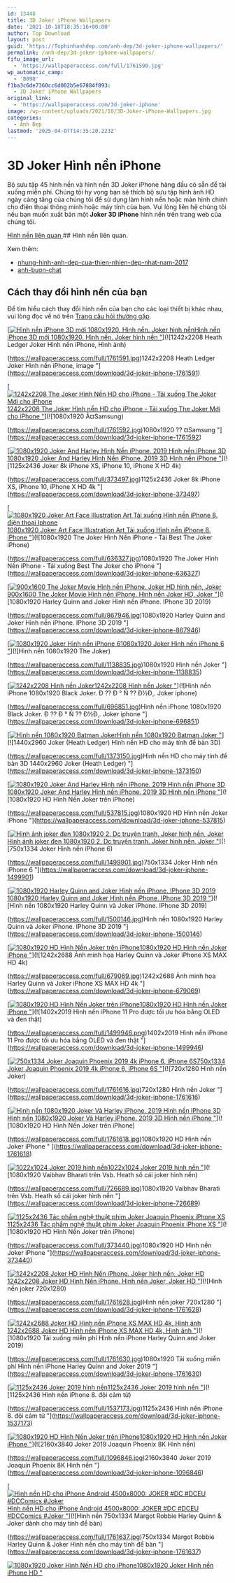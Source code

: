 ```yaml
---
id: 13446
title: 3D Joker iPhone Wallpapers
date: '2021-10-18T18:35:16+00:00'
author: Top Download
layout: post
guid: 'https://Tophinhanhdep.com/anh-dep/3d-joker-iphone-wallpapers/'
permalink: /anh-dep/3d-joker-iphone-wallpapers/
fifu_image_url:
  - 'https://wallpaperaccess.com/full/1761590.jpg'
wp_automatic_camp:
  - '8098'
f1ba3c6de7360cc6d002b5e67884f893:
  - 3D Joker iPhone Wallpapers
original_link:
  - 'https://wallpaperaccess.com/3d-joker-iphone'
image: /wp-content/uploads/2021/10/3D-Joker-iPhone-Wallpapers.jpg
categories:
  - Ảnh Đẹp
lastmod: '2025-04-07T14:35:20.223Z'
---
```

# 3D Joker Hình nền iPhone

Bộ sưu tập 45 hình nền và hình nền 3D Joker iPhone hàng đầu có sẵn để tải xuống miễn phí. Chúng tôi hy vọng bạn sẽ thích bộ sưu tập hình ảnh HD ngày càng tăng của chúng tôi để sử dụng làm hình nền hoặc màn hình chính cho điện thoại thông minh hoặc máy tính của bạn. Vui lòng liên hệ chúng tôi nếu bạn muốn xuất bản một **Joker 3D iPhone** hình nền trên trang web của chúng tôi.

[Hình nền liên quan ](#related) ## Hình nền liên quan.

   
 Xem thêm:

   
- [nhung-hinh-anh-dep-cua-thien-nhien-dep-nhat-nam-2017](https://tophinhanhdep.com/anh-avatar/nhung-hinh-anh-dep-cua-thien-nhien-dep-nhat-nam-2017/)
- [anh-buon-chat](https://tophinhanhdep.com/hinh-anh-buon/anh-buon-chat/)

## Cách thay đổi hình nền của bạn

Để tìm hiểu cách thay đổi hình nền của bạn cho các loại thiết bị khác nhau, vui lòng đọc về nó trên [Trang câu hỏi thường gặp](https://tophinhanhdep.com/faq/).

  
[[![Hình nền iPhone 3D mới 1080x1920.  Hình nền.  Joker hình nền](https://wallpaperaccess.com/full/1761590.jpg)Hình nền iPhone 3D mới 1080x1920. Hình nền. Joker hình nền "](https://wallpaperaccess.com/download/3d-joker-iphone-1761590)](![1242x2208 Heath Ledger Joker Hình nền iPhone, Hình ảnh)

(https://wallpaperaccess.com/full/1761591.jpg)1242x2208 Heath Ledger Joker Hình nền iPhone, image "](https://wallpaperaccess.com/download/3d-joker-iphone-1761591)

[[![1242x2208 The Joker Hình Nền HD cho iPhone - Tải xuống The Joker Mới cho iPhone](https://wallpaperaccess.com/full/373385.jpg)1242x2208 The Joker Hình nền HD cho iPhone - Tải xuống The Joker Mới cho iPhone "](https://wallpaperaccess.com/download/3d-joker-iphone-373385)](![1080x1920 Â¤Samsung)

(https://wallpaperaccess.com/full/1761592.jpg)1080x1920 ?? ¤Samsung "](https://wallpaperaccess.com/download/3d-joker-iphone-1761592)

[[![1080x1920 Joker And Harley Hình Nền iPhone.  2019 Hình nền iPhone 3D](https://wallpaperaccess.com/full/1347296.jpg)1080x1920 Joker And Harley Hình Nền iPhone. 2019 3D Hình nền iPhone "](https://wallpaperaccess.com/download/3d-joker-iphone-1347296)](![1125x2436 Joker 8k iPhone XS, iPhone 10, iPhone X HD 4k)

(https://wallpaperaccess.com/full/373497.jpg)1125x2436 Joker 8k iPhone XS, iPhone 10, iPhone X HD 4k "](https://wallpaperaccess.com/download/3d-joker-iphone-373497)

[[![1080x1920 Joker Art Face Illustration Art Tải xuống Hình nền iPhone 8.  điện thoại Iphone](https://wallpaperaccess.com/full/373393.jpg)1080x1920 Joker Art Face Illustration Art Tải xuống Hình nền iPhone 8. iPhone "](https://wallpaperaccess.com/download/3d-joker-iphone-373393)](![1080x1920 The Joker Hình Nền iPhone - Tải Best The Joker iPhone)

(https://wallpaperaccess.com/full/636327.jpg)1080x1920 The Joker Hình Nền iPhone - Tải xuống Best The Joker cho iPhone "](https://wallpaperaccess.com/download/3d-joker-iphone-636327)

[[![900x1600 The Joker Movie Hình nền iPhone.  Joker HD hình nền, Joker](https://wallpaperaccess.com/full/1499864.jpg)900x1600 The Joker Movie Hình nền iPhone. Hình nền Joker HD, Joker "](https://wallpaperaccess.com/download/3d-joker-iphone-1499864)](![1080x1920 Harley Quinn and Joker Hình nền iPhone.  IPhone 3D 2019)

(https://wallpaperaccess.com/full/867946.jpg)1080x1920 Harley Quinn and Joker Hình nền iPhone. IPhone 3D 2019 "](https://wallpaperaccess.com/download/3d-joker-iphone-867946)

[[![1080x1920 Joker Hình nền iPhone 6](https://wallpaperaccess.com/full/373381.jpg)1080x1920 Joker Hình nền iPhone 6 "](https://wallpaperaccess.com/download/3d-joker-iphone-373381)](![Hình nền 1080x1920 The Joker)

(https://wallpaperaccess.com/full/1138835.jpg)1080x1920 Hình nền Joker "](https://wallpaperaccess.com/download/3d-joker-iphone-1138835)

[[![1242x2208 Hình nền Joker](https://wallpaperaccess.com/full/1499871.jpg)1242x2208 Hình nền Joker "](https://wallpaperaccess.com/download/3d-joker-iphone-1499871)](![Hình nền iPhone 1080x1920 Black Joker.  Ð ?? Ð ° Ñ ?? Ð½Ð¸.  Joker iphone)

(https://wallpaperaccess.com/full/696851.jpg)Hình nền iPhone 1080x1920 Black Joker. Ð ?? Ð ° Ñ ?? Ð½Ð¸. Joker iphone "](https://wallpaperaccess.com/download/3d-joker-iphone-696851)

[[![Hình nền 1080x1920 Batman Joker](https://wallpaperaccess.com/full/1499954.jpg)Hình nền 1080x1920 Batman Joker "](https://wallpaperaccess.com/download/3d-joker-iphone-1499954)](![1440x2960 ​​Joker (Heath Ledger) Hình nền HD cho máy tính để bàn 3D)

(https://wallpaperaccess.com/full/1373150.jpg)Hình nền HD cho máy tính để bàn 3D 1440x2960 ​​Joker (Heath Ledger) "](https://wallpaperaccess.com/download/3d-joker-iphone-1373150)

[[![1080x1920 Joker And Harley Hình nền iPhone.  2019 Hình nền iPhone 3D](https://wallpaperaccess.com/full/1499497.jpg)1080x1920 Joker And Harley Hình nền iPhone. 2019 3D Hình nền iPhone "](https://wallpaperaccess.com/download/3d-joker-iphone-1499497)](![1080x1920 HD Hình Nền Joker trên iPhone)

(https://wallpaperaccess.com/full/537815.jpg)1080x1920 HD Hình nền Joker iPhone "](https://wallpaperaccess.com/download/3d-joker-iphone-537815)

[[![Hình ảnh joker đen 1080x1920 2. Dc truyện tranh.  Joker hình nền, Joker](https://wallpaperaccess.com/full/1761605.jpg)Hình ảnh joker đen 1080x1920 2. Dc truyện tranh. Joker hình nền, Joker "](https://wallpaperaccess.com/download/3d-joker-iphone-1761605)](![750x1334 Joker Hình nền iPhone 6)

(https://wallpaperaccess.com/full/1499901.jpg)750x1334 Joker Hình nền iPhone 6 "](https://wallpaperaccess.com/download/3d-joker-iphone-1499901)

[[![1080x1920 Harley Quinn and Joker Hình nền iPhone.  IPhone 3D 2019](https://wallpaperaccess.com/full/1347780.jpg)1080x1920 Harley Quinn and Joker Hình nền iPhone. IPhone 3D 2019 "](https://wallpaperaccess.com/download/3d-joker-iphone-1347780)](![Hình nền 1080x1920 Harley Quinn và Joker iPhone.  IPhone 3D 2019)

(https://wallpaperaccess.com/full/1500146.jpg)Hình nền 1080x1920 Harley Quinn và Joker iPhone. IPhone 3D 2019 "](https://wallpaperaccess.com/download/3d-joker-iphone-1500146)

[[![1080x1920 HD Hình Nền Joker trên iPhone](https://wallpaperaccess.com/full/373422.jpg)1080x1920 HD Hình nền Joker iPhone "](https://wallpaperaccess.com/download/3d-joker-iphone-373422)](![1242x2688 Ảnh minh họa Harley Quinn và Joker iPhone XS MAX HD 4k)

(https://wallpaperaccess.com/full/679069.jpg)1242x2688 Ảnh minh họa Harley Quinn và Joker iPhone XS MAX HD 4k "](https://wallpaperaccess.com/download/3d-joker-iphone-679069)

[[![1080x1920 HD Hình Nền Joker trên iPhone](https://wallpaperaccess.com/full/1347188.jpg)1080x1920 HD Hình nền Joker iPhone "](https://wallpaperaccess.com/download/3d-joker-iphone-1347188)](![1402x2019 Hình nền iPhone 11 Pro được tối ưu hóa bằng OLED và đen thật)

(https://wallpaperaccess.com/full/1499946.png)1402x2019 Hình nền iPhone 11 Pro được tối ưu hóa bằng OLED và đen thật "](https://wallpaperaccess.com/download/3d-joker-iphone-1499946)

[[![750x1334 Joker Joaquin Phoenix 2019 4k iPhone 6, iPhone 6S](https://wallpaperaccess.com/full/1227929.jpg)750x1334 Joker Joaquin Phoenix 2019 4k iPhone 6, iPhone 6S "](https://wallpaperaccess.com/download/3d-joker-iphone-1227929)](![720x1280 Hình nền Joker)

(https://wallpaperaccess.com/full/1761616.jpg)720x1280 Hình nền Joker "](https://wallpaperaccess.com/download/3d-joker-iphone-1761616)

[[![Hình nền 1080x1920 Joker Và Harley iPhone.  2019 Hình nền iPhone 3D](https://wallpaperaccess.com/full/1761617.jpg)Hình nền 1080x1920 Joker Và Harley iPhone. 2019 3D Hình nền iPhone "](https://wallpaperaccess.com/download/3d-joker-iphone-1761617)](![1080x1920 HD Hình Nền Joker trên iPhone)

(https://wallpaperaccess.com/full/1761618.jpg)1080x1920 HD Hình nền Joker iPhone " ](https://wallpaperaccess.com/download/3d-joker-iphone-1761618)

[[![1022x1024 Joker 2019 hình nền](https://wallpaperaccess.com/full/1761623.jpg)1022x1024 Joker 2019 hình nền "](https://wallpaperaccess.com/download/3d-joker-iphone-1761623)](![1080x1920 Vaibhav Bharati trên Vsb.  Heath sổ cái joker hình nền)

(https://wallpaperaccess.com/full/726689.jpg)1080x1920 Vaibhav Bharati trên Vsb. Heath sổ cái joker hình nền "](https://wallpaperaccess.com/download/3d-joker-iphone-726689)

[[![1125x2436 Tác phẩm nghệ thuật phim Joker Joaquin Phoenix iPhone XS](https://wallpaperaccess.com/full/1499905.jpg)1125x2436 Tác phẩm nghệ thuật phim Joker Joaquin Phoenix iPhone XS "](https://wallpaperaccess.com/download/3d-joker-iphone-1499905)](![1080x1920 HD Hình Nền Joker trên iPhone)

(https://wallpaperaccess.com/full/373440.jpg)1080x1920 HD Hình nền Joker iPhone "](https://wallpaperaccess.com/download/3d-joker-iphone-373440)

[[![1242x2208 Joker HD Hình Nền iPhone.  Joker hình nền, Joker HD](https://wallpaperaccess.com/full/1347206.jpg)1242x2208 Joker HD Hình Nền iPhone. Hình nền Joker, Joker HD "](https://wallpaperaccess.com/download/3d-joker-iphone-1347206)](![Hình nền joker 720x1280)

(https://wallpaperaccess.com/full/1761628.jpg)Hình nền joker 720x1280 "](https://wallpaperaccess.com/download/3d-joker-iphone-1761628)

[[![1242x2688 Joker HD Hình nền iPhone XS MAX HD 4k, Hình ảnh](https://wallpaperaccess.com/full/1347252.jpg)1242x2688 Joker HD Hình nền iPhone XS MAX HD 4k, Hình ảnh "](https://wallpaperaccess.com/download/3d-joker-iphone-1347252)](![1080x1920 Tải xuống miễn phí Hình nền iPhone Harley Quinn and Joker 2019)

(https://wallpaperaccess.com/full/1761630.jpg)1080x1920 Tải xuống miễn phí Hình nền iPhone Harley Quinn and Joker 2019 "](https://wallpaperaccess.com/download/3d-joker-iphone-1761630)

[[![1125x2436 Joker 2019 hình nền](https://wallpaperaccess.com/full/1761631.jpg)1125x2436 Joker 2019 hình nền "](https://wallpaperaccess.com/download/3d-joker-iphone-1761631)](![1125x2436 Hình nền iPhone 8.  đội cảm tử)

(https://wallpaperaccess.com/full/1537173.jpg)1125x2436 Hình nền iPhone 8. đội cảm tử "](https://wallpaperaccess.com/download/3d-joker-iphone-1537173)

[[![1080x1920 HD Hình Nền Joker trên iPhone](https://wallpaperaccess.com/full/1761634.jpg)1080x1920 HD Hình nền Joker iPhone "](https://wallpaperaccess.com/download/3d-joker-iphone-1761634)](![2160x3840 Joker 2019 Joaquin Phoenix 8K Hình nền)

(https://wallpaperaccess.com/full/1096846.jpg)2160x3840 Joker 2019 Joaquin Phoenix 8K Hình nền "](https://wallpaperaccess.com/download/3d-joker-iphone-1096846)

[[![Hình nền HD cho iPhone Android 4500x8000: JOKER #DC #DCEU #DCComics #Joker](https://wallpaperaccess.com/full/373431.jpg)Hình nền HD cho iPhone Android 4500x8000: JOKER #DC #DCEU #DCComics #Joker "](https://wallpaperaccess.com/download/3d-joker-iphone-373431)](![Hình nền 750x1334 Margot Robbie Harley Quinn & Joker dành cho máy tính để bàn)

(https://wallpaperaccess.com/full/1761637.jpg)750x1334 Margot Robbie Harley Quinn &amp; Joker Hình nền cho máy tính để bàn "](https://wallpaperaccess.com/download/3d-joker-iphone-1761637)

[![1080x1920 Joker Hình Nền HD cho iPhone](https://wallpaperaccess.com/full/373536.jpg)1080x1920 Joker Hình nền iPhone HD "](https://wallpaperaccess.com/download/3d-joker-iphone-373536)

